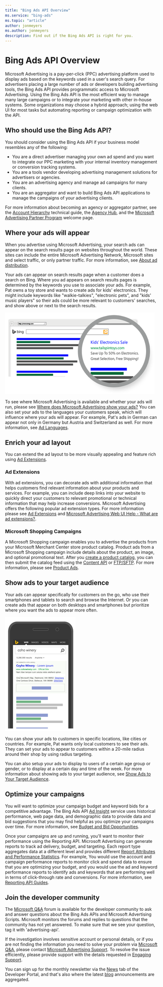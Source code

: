 ```yaml
---
title: "Bing Ads API Overview"
ms.service: "bing-ads"
ms.topic: "article"
author: jonmeyers
ms.author: jonmeyers
description: Find out if the Bing Ads API is right for you. 
---
```

# Bing Ads API Overview
Microsoft Advertising is a pay-per-click (PPC) advertising platform used to display ads based on the keywords used in a user's search query. For advertisers placing a large number of ads or developers building advertising tools, the Bing Ads API provides programmatic access to Microsoft Advertising. Using the Bing Ads API is the most efficient way to manage many large campaigns or to integrate your marketing with other in-house systems. Some organizations may choose a hybrid approach; using the web UI for most tasks but automating reporting or campaign optimization with the API. 

## <a name="who"></a>Who should use the Bing Ads API?
You should consider using the Bing Ads API if your business model resembles any of the following:

- You are a direct advertiser managing your own ad spend and you want to integrate our PPC marketing with your internal inventory management or conversion tracking systems.  
- You are a tools vendor developing advertising management solutions for advertisers or agencies.  
- You are an advertising agency and manage ad campaigns for many clients. 
- You are an aggregator and want to build Bing Ads API applications to manage the campaigns of your advertising clients.   

For more information about becoming an agency or aggregator partner, see the [Account Hierarchy](account-hierarchy-permissions.md#account-hierarchy) technical guide, the [Agency Hub](https://about.ads.microsoft.com/en-us/resources/agency-hub), and the [Microsoft Advertising Partner Program](https://about.ads.microsoft.com/en-us/partners/welcome) welcome page.

## <a name="where"></a>Where your ads will appear
When you advertise using Microsoft Advertising, your search ads can appear on the search results page on websites throughout the world. These sites can include the entire Microsoft Advertising Network, Microsoft sites and select traffic, or only partner traffic. For more information, see [About ad distribution](https://help.ads.microsoft.com/#apex/3/en/50871/0). 

Your ads can appear on search results page when a customer does a search on Bing. Where you ad appears on search results pages is determined by the keywords you use to associate your ads. For example, Pat owns a toy store and wants to create ads for kids' electronics. They might include keywords like "walkie-talkies", "electronic pets", and "kids' music players" so their ads could be more relevant to customers' searches, and show above or next to the search results.

![Expanded Text Ad](media/overview-textad.png "Expanded Text Ad")

To see where Microsoft Advertising is available and whether your ads will run, please see [Where does Microsoft Advertising show your ads?](https://help.ads.microsoft.com/#apex/3/en/50873/0) You can also set your ads to the languages your customers speak, which will influence where your ads will appear. For example, Pat's ads in German can appear not only in Germany but Austria and Switzerland as well. For more information, see [Ad Languages](ad-languages.md).

## <a name="what"></a>Enrich your ad layout
You can extend the ad layout to be more visually appealing and feature rich using [Ad Extensions](#adextensions).

### <a name="adextensions"></a>Ad Extensions
With ad extensions, you can decorate ads with additional information that helps customers find relevant information about your products and services. For example, you can include deep links into your website to quickly direct your customers to relevant promotional or technical information that may help increase conversions. Microsoft Advertising offers the following popular ad extension types. For more information please see [Ad Extensions](ad-extensions.md) and [Microsoft Advertising Web UI Help - What are ad extensions?](https://help.ads.microsoft.com/#apex/3/en/51001/1).

### <a name="shoppingcampaigns"></a>Microsoft Shopping Campaigns
A Microsoft Shopping campaign enables you to advertise the products from your Microsoft Merchant Center store product catalog. Product ads from a Microsoft Shopping campaign include details about the product, an image, and optional promotional text. After you [create a product catalog](https://help.ads.microsoft.com/#apex/3/en/51105/1), you can then submit the catalog feed using the [Content API](/advertising/shopping-content/index) or [FTP/SFTP](https://help.ads.microsoft.com/#apex/ads/en/56838/1). For more information, please see [Product Ads](product-ads.md).

## <a name="audience"></a>Show ads to your target audience
Your ads can appear specifically for customers on the go, who use their smartphones and tablets to search and browse the Internet. Or you can create ads that appear on both desktops and smartphones but prioritize where you want the ads to appear more often.

![Search results on mobile](media/overview-mobilead.png "Search results on mobile")

You can show your ads to customers in specific locations, like cities or countries. For example, Pat wants only local customers to see their ads. They can set your ads to appear to customers within a 20-mile radius around their shop by using radius targeting.

You can also setup your ads to display to users of a certain age group or gender, or to display at a certain day and time of the week. For more information about showing ads to your target audience, see [Show Ads to Your Target Audience](show-ads-target-audience.md).

## <a name="optimize"></a>Optimize your campaigns
You will want to optimize your campaign budget and keyword bids for a competitive advantage. The Bing Ads API [Ad Insight](../ad-insight-service/ad-insight-service-reference.md) service uses historical performance, web page data, and demographic data to provide data and bid suggestions that you may find helpful as you optimize your campaigns over time. For more information, see [Budget and Bid Opportunities](budget-bid-opportunities.md).

Once your campaigns are up and running, you'll want to monitor their performance using the Reporting API. Microsoft Advertising can generate reports to track ad delivery, budget, and targeting. Each report type aggregates data at a different level and provides different [Report Attributes and Performance Statistics](report-attributes-performance-statistics.md). For example, You would use the account and campaign performance reports to monitor click and spend data to ensure that you are optimizing your budget, and you would use the ad and keyword performance reports to identify ads and keywords that are performing well in terms of click-through rate and conversions. For more information, see [Reporting API Guides](reporting-guides.md).

## <a name="developercommunity"></a>Join the developer community
The [Microsoft Q&A](/answers/topics/advertising-api.html) forum is available for the developer community to ask and answer questions about the Bing Ads APIs and Microsoft Advertising Scripts. Microsoft monitors the forums and replies to questions that the community has not yet answered. To make sure that we see your question, tag it with 'advertising-api'.  

If the investigation involves sensitive account or personal details, or if you are not finding the information you need to solve your problem via [Microsoft Q&A](/answers/topics/advertising-api.html), please contact [Microsoft Advertising Support](https://about.ads.microsoft.com/en-us/microsoft-advertising-support). To resolve the issue efficiently, please provide support with the details requested in [Engaging Support](handle-service-errors-exceptions.md#contact-support). 

You can sign up for the monthly newsletter via the [News](https://developers.ads.microsoft.com/News) tab of the Developer Portal, and that's also where the latest [blog](https://go.microsoft.com/fwlink/?linkid=2026358) announcements are aggregated. 
